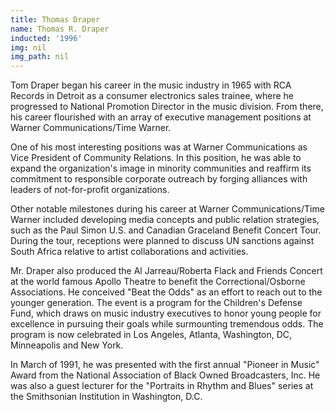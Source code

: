 ```yaml
---
title: Thomas Draper
name: Thomas R. Draper
inducted: '1996'
img: nil
img_path: nil
---
```


Tom Draper began his career in the music industry in 1965 with RCA Records in Detroit as a consumer electronics sales trainee, where he progressed to National Promotion Director in the music division. From there, his career flourished with an array of executive management positions at Warner Communications/Time Warner.

One of his most interesting positions was at Warner Communications as Vice President of Community Relations. In this position, he was able to expand the organization's image in minority communities and reaffirm its commitment to responsible corporate outreach by forging alliances with leaders of not-for-profit organizations.

Other notable milestones during his career at Warner Communications/Time Warner included developing media concepts and public relation strategies, such as the Paul Simon U.S. and Canadian Graceland Benefit Concert Tour. During the tour, receptions were planned to discuss UN sanctions against South Africa relative to artist collaborations and activities.  

Mr. Draper also produced the Al Jarreau/Roberta Flack and Friends Concert at the world famous Apollo Theatre to benefit the Correctional/Osborne Associations. He conceived "Beat the Odds" as an effort to reach out to the younger generation. The event is a program for the Children's Defense Fund, which draws on music industry executives to honor young people for excellence in pursuing their goals while surmounting tremendous odds. The program is now celebrated in Los Angeles, Atlanta, Washington, DC, Minneapolis and New York. 

In March of 1991, he was presented with the first annual "Pioneer in Music" Award from the National Association of Black Owned Broadcasters, Inc. He was also a guest lecturer for the "Portraits in Rhythm and Blues" series at the Smithsonian Institution in Washington, D.C.


